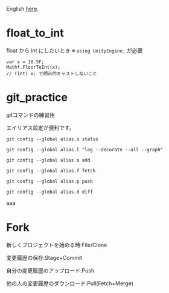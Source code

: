 
English [here](./README_en.md).


# float_to_int
float から int にしたいとき
※ `using UnityEngine;` が必要
```
var x = 10.5F;
Mathf.FloorToInt(x);
// (int) x; で明示的キャストしないこと
```

# git_practice
gitコマンドの練習用

エイリアス設定が便利です。

```
git config --global alias.s status

git config --global alias.l "log --decorate --all --graph"

git config --global alias.a add

git config --global alias.f fetch

git config --global alias.p push

git config --global alias.d diff
```
aaa


# Fork
新しくプロジェクトを始める時:File/Clone

変更履歴の保存:Stage+Commit

自分の変更履歴のアップロード:Push

他の人の変更履歴のダウンロード:Pull(Fetch+Merge)
